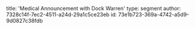 title: 'Medical Announcement with Dock Warren'
type: segment
author: 7328c14f-7ec2-4511-a24d-29a1c5ce23eb
id: 73e1b723-369a-4742-a5d9-9d0827c38fdb

